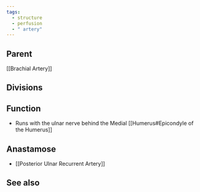 ```yaml
---
tags:
  - structure
  - perfusion
  - " artery"
---
```



## Parent
[[Brachial Artery]]


## Divisions



## Function
- Runs with the ulnar nerve behind the Medial [[Humerus#Epicondyle of the Humerus]]

## Anastamose
- [[Posterior Ulnar Recurrent Artery]]


## See also


